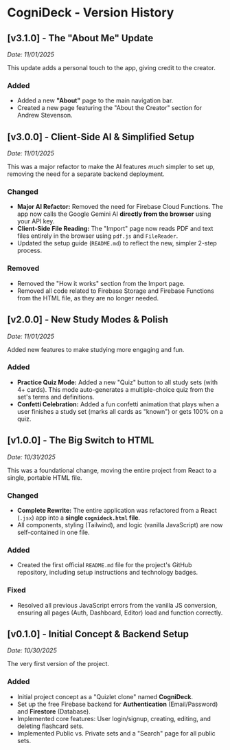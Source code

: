 # CogniDeck - Version History

## [v3.1.0] - The "About Me" Update
*Date: 11/01/2025*

This update adds a personal touch to the app, giving credit to the creator.

### Added
- Added a new **"About"** page to the main navigation bar.
- Created a new page featuring the "About the Creator" section for Andrew Stevenson.

## [v3.0.0] - Client-Side AI & Simplified Setup
*Date: 11/01/2025*

This was a major refactor to make the AI features *much* simpler to set up, removing the need for a separate backend deployment.

### Changed
- **Major AI Refactor:** Removed the need for Firebase Cloud Functions. The app now calls the Google Gemini AI **directly from the browser** using your API key.
- **Client-Side File Reading:** The "Import" page now reads PDF and text files entirely in the browser using `pdf.js` and `FileReader`.
- Updated the setup guide (`README.md`) to reflect the new, simpler 2-step process.

### Removed
- Removed the "How it works" section from the Import page.
- Removed all code related to Firebase Storage and Firebase Functions from the HTML file, as they are no longer needed.

## [v2.0.0] - New Study Modes & Polish
*Date: 11/01/2025*

Added new features to make studying more engaging and fun.

### Added
- **Practice Quiz Mode:** Added a new "Quiz" button to all study sets (with 4+ cards). This mode auto-generates a multiple-choice quiz from the set's terms and definitions.
- **Confetti Celebration:** Added a fun confetti animation that plays when a user finishes a study set (marks all cards as "known") or gets 100% on a quiz.

## [v1.0.0] - The Big Switch to HTML
*Date: 10/31/2025*

This was a foundational change, moving the entire project from React to a single, portable HTML file.

### Changed
- **Complete Rewrite:** The entire application was refactored from a React (`.jsx`) app into a **single `cognideck.html` file**.
- All components, styling (Tailwind), and logic (vanilla JavaScript) are now self-contained in one file.

### Added
- Created the first official `README.md` file for the project's GitHub repository, including setup instructions and technology badges.

### Fixed
- Resolved all previous JavaScript errors from the vanilla JS conversion, ensuring all pages (Auth, Dashboard, Editor) load and function correctly.

## [v0.1.0] - Initial Concept & Backend Setup
*Date: 10/30/2025*

The very first version of the project.

### Added
- Initial project concept as a "Quizlet clone" named **CogniDeck**.
- Set up the free Firebase backend for **Authentication** (Email/Password) and **Firestore** (Database).
- Implemented core features: User login/signup, creating, editing, and deleting flashcard sets.
- Implemented Public vs. Private sets and a "Search" page for all public sets.
